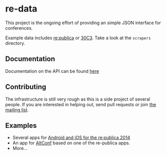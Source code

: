# re-data

This project is the ongoing effort of providing an simple JSON interface for conferences. 

Example data includes [re:publica](http://re-publica.de) or [30C3](http://events.ccc.de/congress/2013). Take a look at the `scrapers` directory.

## Documentation

Documentation on the API can be found [here](doc/api.md)

## Contributing 

The infrastructure is still very rough as this is a side project of several people. If you are interested in helping out, send pull requests or join [the mailing list](https://lists.netzguerilla.net/mailman/listinfo/redata).

## Examples

- Several apps for [Android and iOS for the re:publica 2014](http://14.re-publica.de/session/developed-republica-apps-2014)
- An app for [AltConf](https://itunes.apple.com/us/app/id881934035) based on one of the re-publica apps.
- More…
